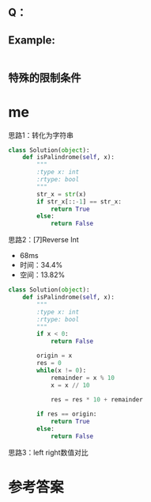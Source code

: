 



## Q：







## Example:

```

```





## 特殊的限制条件





# me

思路1：转化为字符串

```python
class Solution(object):
    def isPalindrome(self, x):
        """
        :type x: int
        :rtype: bool
        """
        str_x = str(x)
        if str_x[::-1] == str_x:
            return True
        else:
            return False
```



思路2：[7]Reverse Int

- 68ms
- 时间：34.4%
- 空间：13.82%

```python
class Solution(object):
    def isPalindrome(self, x):
        """
        :type x: int
        :rtype: bool
        """
        if x < 0:
            return False

        origin = x
        res = 0
        while(x != 0):
            remainder = x % 10
            x = x // 10

            res = res * 10 + remainder
        
        if res == origin:
            return True
        else:
            return False
```





思路3：left right数值对比





# 参考答案